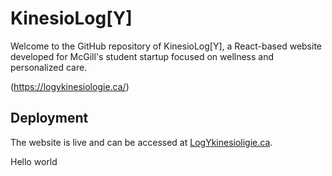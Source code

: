 # KinesioLog[Y]
Welcome to the GitHub repository of KinesioLog[Y], a React-based website developed for McGill's student startup focused on wellness and personalized care.

(https://logykinesiologie.ca/)

## Deployment

The website is live and can be accessed at [LogYkinesioligie.ca](https://logykinesiologie.ca/).

Hello world
